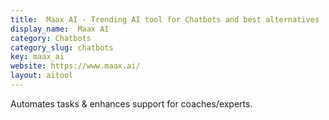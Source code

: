 ```yaml
---
title:  Maax AI - Trending AI tool for Chatbots and best alternatives
display_name:  Maax AI
category: Chatbots
category_slug: chatbots
key: maax_ai
website: https://www.maax.ai/
layout: aitool
---
```


Automates tasks & enhances support for coaches/experts.
